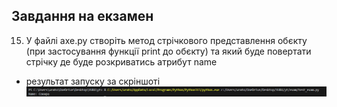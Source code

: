 ## Завдання на екзамен
15. У файлі axe.py створіть метод стрічкового представлення обєкту (при застосування функції print до обєкту) та який буде повертати стрічку де буде розкриватись атрибут name 
- результат запуску за скріншоті ![](1.jpg.png) 


